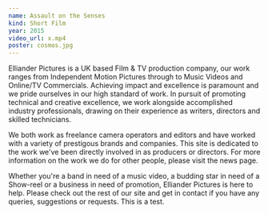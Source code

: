 ```yaml
---
name: Assault on the Senses
kind: Short Film
year: 2015
video_url: x.mp4
poster: cosmos.jpg
---
```

Elliander Pictures is a UK based Film & TV production company, our work ranges from Independent Motion Pictures through to Music Videos and Online/TV Commercials. Achieving impact and excellence is paramount and we pride ourselves in our high standard of work. In pursuit of promoting technical and creative excellence, we work alongside accomplished industry professionals, drawing on their experience as writers, directors and skilled technicians.

We both work as freelance camera operators and editors and have worked with a variety of prestigous brands and companies. This site is dedicated to the work we've been directly involved in as producers or directors. For more information on the work we do for other people, please visit the news page.

Whether you're a band in need of a music video, a budding star in need of a Show-reel or a business in need of promotion, Elliander Pictures is here to help. Please check out the rest of our site and get in contact if you have any queries, suggestions or requests. This is a test.
